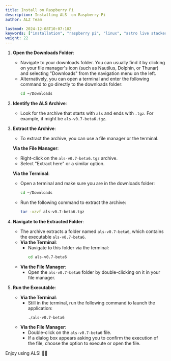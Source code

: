 ```yaml
---
title: Install on Raspberry Pi
description: Installing ALS  on Raspberry Pi
author: ALZ Team

lastmod: 2024-12-08T10:07:10Z
keywords: ["installation", "raspberry pi", "linux", "astro live stacker", "guide"]
weight: 22
---
```


1. **Open the Downloads Folder**:
   - Navigate to your downloads folder. You can usually find it by clicking on your file manager's icon (such as Nautilus, Dolphin, or Thunar) and selecting "Downloads" from the navigation menu on the left.
   - Alternatively, you can open a terminal and enter the following command to go directly to the downloads folder:
     ```bash
     cd ~/Downloads
     ```

2. **Identify the ALS Archive**:
   - Look for the archive that starts with `als` and ends with `.tgz`. For example, it might be `als-v0.7-beta6.tgz`.

3. **Extract the Archive**:
   - To extract the archive, you can use a file manager or the terminal.
   
   **Via the File Manager**:
     - Right-click on the `als-v0.7-beta6.tgz` archive.
     - Select "Extract here" or a similar option.
   
   **Via the Terminal**:
     - Open a terminal and make sure you are in the downloads folder:
       ```bash
       cd ~/Downloads
       ```
     - Run the following command to extract the archive:
       ```bash
       tar -xzvf als-v0.7-beta6.tgz
       ```

4. **Navigate to the Extracted Folder**:
   - The archive extracts a folder named `als-v0.7-beta6`, which contains the executable `als-v0.7-beta6`.
   - **Via the Terminal**:
     - Navigate to this folder via the terminal:
       ```bash
       cd als-v0.7-beta6
       ```
   - **Via the File Manager**:
     - Open the `als-v0.7-beta6` folder by double-clicking on it in your file manager.

5. **Run the Executable**:
   - **Via the Terminal**:
     - Still in the terminal, run the following command to launch the application:
       ```bash
       ./als-v0.7-beta6
       ```
   - **Via the File Manager**:
     - Double-click on the `als-v0.7-beta6` file.
     - If a dialog box appears asking you to confirm the execution of the file, choose the option to execute or open the file.

Enjoy using ALS! 🚀✨
